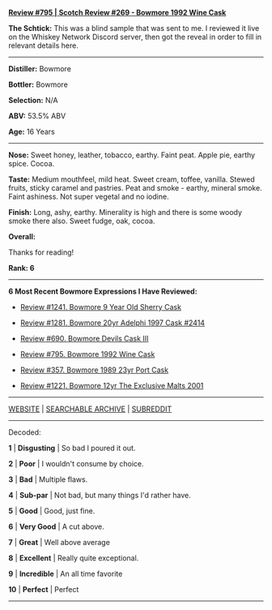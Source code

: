 
[**Review #795 | Scotch Review #269 - Bowmore 1992 Wine Cask**]( https://t8ke.review/review-795-bowmore-1992-16yr-wine-cask/)

**The Schtick:** This was a blind sample that was sent to me. I reviewed it live on the Whiskey Network Discord server, then got the reveal in order to fill in relevant details here. 

-----

**Distiller:** Bowmore

**Bottler:** Bowmore

**Selection:** N/A

**ABV:** 53.5% ABV

**Age:** 16 Years 

-----

**Nose:**  Sweet honey, leather, tobacco, earthy. Faint peat. Apple pie, earthy spice. Cocoa.

**Taste:** Medium mouthfeel, mild heat. Sweet cream, toffee, vanilla. Stewed fruits, sticky caramel and pastries. Peat and smoke - earthy, mineral smoke. Faint ashiness. Not super vegetal and no iodine. 

**Finish:** Long, ashy, earthy. Minerality is high and there is some woody smoke there also. Sweet fudge, oak, cocoa.

**Overall:** 

Thanks for reading!

**Rank: 6**

----- 

**6 Most Recent Bowmore Expressions I Have Reviewed:** 

- [Review #1241. Bowmore 9 Year Old Sherry Cask]( https://t8ke.review/review-1241-bowmore-9-year-old-sherry-cask) 

- [Review #1281. Bowmore 20yr Adelphi 1997 Cask #2414]( https://t8ke.review/review-1281-bowmore-20yr-adelphi-1997-cask-2414) 

- [Review #690. Bowmore Devils Cask III]( https://t8ke.review/review-690-bowmore-the-devils-cask-iii/) 

- [Review #795. Bowmore 1992 Wine Cask]( https://t8ke.review/review-795-bowmore-1992-16yr-wine-cask/) 

- [Review #357. Bowmore 1989 23yr Port Cask]( https://t8ke.review/review-357-bowmore-1989-23yr-port-cask/) 

- [Review #1221. Bowmore 12yr The Exclusive Malts 2001]( https://t8ke.review/review-1221-bowmore-12yr-the-exclusive-malts-2001) 

-----

[WEBSITE](https://t8ke.review) | [SEARCHABLE ARCHIVE](https://t8ke.review/review-archive/) | [SUBREDDIT](https://reddit.com/r/t8kereviews)

-----

Decoded:

**1** | **Disgusting** | So bad I poured it out.

**2** | **Poor** | I wouldn't consume by choice.

**3** | **Bad** | Multiple flaws.

**4** | **Sub-par** | Not bad, but many things I'd rather have.

**5** | **Good** | Good, just fine.

**6** | **Very Good** | A cut above.

**7** | **Great** | Well above average

**8** | **Excellent** | Really quite exceptional.

**9** | **Incredible** | An all time favorite

**10** | **Perfect** | Perfect

----

